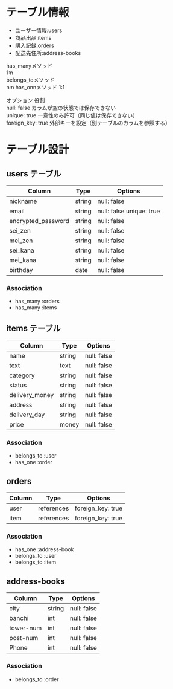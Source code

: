 # テーブル情報

- ユーザー情報:users  
- 商品出品:items   
- 購入記録:orders  
- 配送先住所:address-books  

has_manyメソッド  
1:n  
belongs_toメソッド  
n:n
has_onnメソッド
1:1

オプション	役割  
null: false	カラムが空の状態では保存できない  
unique: true	一意性のみ許可（同じ値は保存できない）  
foreign_key: true	外部キーを設定（別テーブルのカラムを参照する）  

# テーブル設計

## users テーブル
| Column   | Type   | Options     |
| -------- | ------ | ----------- |
| nickname | string | null: false |
| email    | string | null: false unique: true |
| encrypted_password | string | null: false |
| sei_zen | string | null: false |
| mei_zen | string | null: false |
| sei_kana | string | null: false |
| mei_kana | string | null: false |
| birthday | date | null: false |

### Association

- has_many :orders
- has_many :items

## items テーブル
| Column | Type   | Options     |
| ------ | ------ | ----------- |
| name   | string | null: false |
| text   | text | null: false |
| category | string | null: false |
| status | string | null: false |
| delivery_money | string | null: false |
| address | string | null: false |
| delivery_day | string | null: false |
| price | money | null: false |

### Association
 - belongs_to :user
 - has_one :order

## orders
| Column | Type   | Options     |
| ------ | ------ | ----------- |
| user   | references | foreign_key: true	 |
| item | references | foreign_key: true	 |

### Association

- has_one :address-book
- belongs_to :user
- belongs_to :item

## address-books
| Column | Type   | Options     |
| ------ | ------ | ----------- |
| city | string | null: false |
| banchi | int | null: false |
| tower-num | int | null: false |
| post-num | int | null: false |
| Phone | int | null: false |

### Association

- belongs_to :order
